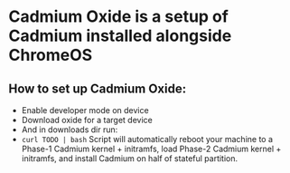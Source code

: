 # Cadmium Oxide is a setup of Cadmium installed alongside ChromeOS

## How to set up Cadmium Oxide:
- Enable developer mode on device
- Download oxide for a target device
- And in downloads dir run:
- ```curl TODO | bash```
Script will automatically reboot your machine to a Phase-1 Cadmium kernel + initramfs,
load Phase-2 Cadmium kernel + initramfs,
and install Cadmium on half of stateful partition.
